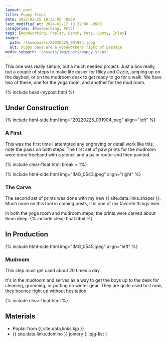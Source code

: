 ```yaml
---
layout: post
title: Puppy Steps
date: 2022-02-25 18:32:00 -0500
last_modified_at: 2024-02-17 18:32:00 -0500
categories: [Woodworking, Pets]
tags: [Woodworking, Poplar, Bench, Pets, Epoxy, Inlay]
image:
  path: /thumbnails/20220225_091904.jpeg
  alt: Puppy paws are a woodworkers right of passage
media_subpath: "/assets/img/posts/puppy-steps"
---
```


This one was really simple, but a much needed project. Just a box really, but a couple of steps to make life easier for Riley and Ozzie, jumping up on the daybed, or on the mudroom desk to get ready to go for a walk. We have two of these, one for the yoga room, and another for the mud room.

{% include head-mypost.html %}

## Under Construction

{% include html-side.html img="20220225_091904.jpeg" align="left" %}

### A First

This was the first time I attempted any engraving or detail work like this, note the paws on both steps. The first set of paw prints for the mudroom were done freehand with a stencil and a palm router and then painted.

{% include clear-float.html break = 1%}

{% include html-side.html img="IMG_0543.jpeg" align="right" %}

### The Carve

The second set of prints was done with my new {{ site.data.links.shaper }}. Much more on this tool in coming posts, it is one of my favorite things ever.

In both the yoga room and mudroom steps, the prints were carved about 6mm deep.
{% include clear-float.html %}

## In Production

{% include html-side.html img="IMG_0545.jpeg" align="left" %}

### Mudroom

This step must get used about 20 times a day.

It's in the mudroom and serves as a way to get the boys up to the desk for cleaning, grooming, or putting on winter gear. They are quite used to it now, they bounce right up without hesitation.

{% include clear-float.html %}

## Materials

- Poplar from {{ site.data.links.kjp }}
- {{ site.data.links.domino }} joinery
  {: .sjg-list }
